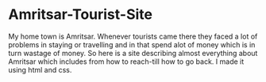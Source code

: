# Amritsar-Tourist-Site

My home town is Amritsar. Whenever tourists came there they faced a lot of problems in staying or travelling and in that spend alot of money which is in turn wastage 
of money. So here is a site describing almost everything about Amritsar which includes from how to reach-till how to go back. I made it using html and css.
